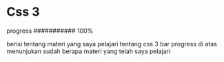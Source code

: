 # Css 3

progress  ########### 100%

berisi tentang materi yang saya pelajari tentang css 3 
bar progress di atas menunjukan sudah berapa materi yang telah saya pelajari